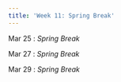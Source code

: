 ```yaml
---
title: 'Week 11: Spring Break'
---
```


Mar 25
: *Spring Break*

Mar 27
: *Spring Break*

Mar 29
: *Spring Break*

